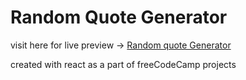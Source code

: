 # Random Quote Generator

visit here for live preview -> [Random quote Generator](https://random-quote-maker.netlify.app/)

created with react as a part of freeCodeCamp projects
